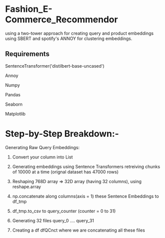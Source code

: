 # Fashion_E-Commerce_Recommendor
using a two-tower approach for creating query and product embeddings using SBERT and spotify's ANNOY for clustering embeddings.

## Requirements

SentenceTransformer('distilbert-base-uncased')

Annoy

Numpy 

Pandas

Seaborn

Matplotlib

# Step-by-Step Breakdown:-

Generating Raw Query Embeddings:

1. Convert your column into List

2. Generating embeddings using Sentence Transformers
    retreiving chunks of 10000 at a time (orignal dataset has 47000 rows)

3. Reshaping 768D array => 32D array (having 32 columns),
    using reshape.array

4. np.concatenate along columns(axis = 1) these Sentence Embeddings to df_tmp

5. df_tmp.to_csv to query_counter (counter = 0 to 31)

6. Generating 32 files query_0 .... query_31

7. Creating a df dfQCnct where we are concatenating all these files
    <span style = "color:green"> 
